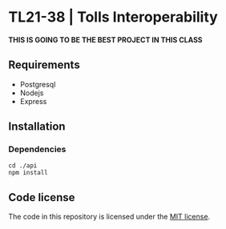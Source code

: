 # TL21-38 | Tolls Interoperability

#### THIS IS GOING TO BE THE BEST PROJECT IN THIS CLASS

## Requirements
- Postgresql
- Nodejs
- Express
## Installation
### Dependencies
```
cd ./api
npm install
```

## Code license
The code in this repository is licensed under the [MIT license](LICENSE).
